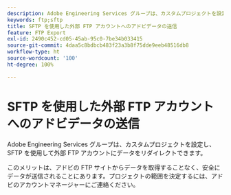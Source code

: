 ```yaml
---
description: Adobe Engineering Services グループは、カスタムプロジェクトを設定し、SFTP を使用して外部 FTP アカウントにデータをリダイレクトできます。
keywords: ftp;sftp
title: SFTP を使用した外部 FTP アカウントへのアドビデータの送信
feature: FTP Export
exl-id: 2490c452-cd05-45ab-95c0-7be34b033415
source-git-commit: 4daa5c8bdbcb483f23a3b8f75dde9eeb48516db8
workflow-type: ht
source-wordcount: '100'
ht-degree: 100%

---
```


# SFTP を使用した外部 FTP アカウントへのアドビデータの送信

Adobe Engineering Services グループは、カスタムプロジェクトを設定し、SFTP を使用して外部 FTP アカウントにデータをリダイレクトできます。

このメリットは、アドビの FTP サイトからデータを取得することなく、安全にデータが送信されることにあります。プロジェクトの範囲を決定するには、アドビのアカウントマネージャーにご連絡ください。
